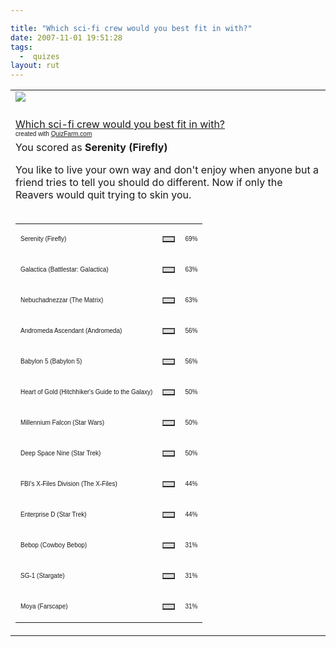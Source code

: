 ```yaml
---

title: "Which sci-fi crew would you best fit in with?"
date: 2007-11-01 19:51:28
tags:
  -  quizes
layout: rut
---
```


<table width="100%" border="0" cellpadding="0" cellspacing="0" class="tblBorderAll">
   <tr>
     <td><img src="http://quizfarm.com//images/1133592712Serenity.jpg" />
     </td>
   </tr>
   <tr><td><br /><a href="http://quizfarm.com/test.php?q_id=11856N">Which sci-fi crew would you best fit in with?</a><br /><font face='Arial' size='1'>created with <a href="http://quizfarm.com">QuizFarm.com</a></font></td></tr>
   <tr><td>You scored as <b>Serenity (Firefly)</b><p>You like to live your own way and don't enjoy when anyone but a friend tries to tell you should do different.  Now if only the Reavers would quit trying to skin you.<br /><br /></p>
         <table width='50%'><tr><td><p><font face='Arial' size='1'>Serenity (Firefly)</font></p></td><td>
         <table border='1' cellpadding='0' cellspacing='0' width='69' bgcolor='#dddddd'><tr><td></td></tr></table></td><td><font face='Arial' size='1'>69%</font></td></tr><tr><td><p><font face='Arial' size='1'>Galactica (Battlestar: Galactica)</font></p></td><td>
         <table border='1' cellpadding='0' cellspacing='0' width='63' bgcolor='#dddddd'><tr><td></td></tr></table></td><td><font face='Arial' size='1'>63%</font></td></tr><tr><td><p><font face='Arial' size='1'>Nebuchadnezzar (The Matrix)</font></p></td><td>
         <table border='1' cellpadding='0' cellspacing='0' width='63' bgcolor='#dddddd'><tr><td></td></tr></table></td><td><font face='Arial' size='1'>63%</font></td></tr><tr><td><p><font face='Arial' size='1'>Andromeda Ascendant (Andromeda)</font></p></td><td>
         <table border='1' cellpadding='0' cellspacing='0' width='56' bgcolor='#dddddd'><tr><td></td></tr></table></td><td><font face='Arial' size='1'>56%</font></td></tr><tr><td><p><font face='Arial' size='1'>Babylon 5 (Babylon 5)</font></p></td><td>
         <table border='1' cellpadding='0' cellspacing='0' width='56' bgcolor='#dddddd'><tr><td></td></tr></table></td><td><font face='Arial' size='1'>56%</font></td></tr><tr><td><p><font face='Arial' size='1'>Heart of Gold (Hitchhiker's Guide to the Galaxy)</font></p></td><td>
         <table border='1' cellpadding='0' cellspacing='0' width='50' bgcolor='#dddddd'><tr><td></td></tr></table></td><td><font face='Arial' size='1'>50%</font></td></tr><tr><td><p><font face='Arial' size='1'>Millennium Falcon (Star Wars)</font></p></td><td>
         <table border='1' cellpadding='0' cellspacing='0' width='50' bgcolor='#dddddd'><tr><td></td></tr></table></td><td><font face='Arial' size='1'>50%</font></td></tr><tr><td><p><font face='Arial' size='1'>Deep Space Nine (Star Trek)</font></p></td><td>
         <table border='1' cellpadding='0' cellspacing='0' width='50' bgcolor='#dddddd'><tr><td></td></tr></table></td><td><font face='Arial' size='1'>50%</font></td></tr><tr><td><p><font face='Arial' size='1'>FBI's X-Files Division (The X-Files)</font></p></td><td>
         <table border='1' cellpadding='0' cellspacing='0' width='44' bgcolor='#dddddd'><tr><td></td></tr></table></td><td><font face='Arial' size='1'>44%</font></td></tr><tr><td><p><font face='Arial' size='1'>Enterprise D (Star Trek)</font></p></td><td>
         <table border='1' cellpadding='0' cellspacing='0' width='44' bgcolor='#dddddd'><tr><td></td></tr></table></td><td><font face='Arial' size='1'>44%</font></td></tr><tr><td><p><font face='Arial' size='1'>Bebop (Cowboy Bebop)</font></p></td><td>
         <table border='1' cellpadding='0' cellspacing='0' width='31' bgcolor='#dddddd'><tr><td></td></tr></table></td><td><font face='Arial' size='1'>31%</font></td></tr><tr><td><p><font face='Arial' size='1'>SG-1 (Stargate)</font></p></td><td>
         <table border='1' cellpadding='0' cellspacing='0' width='31' bgcolor='#dddddd'><tr><td></td></tr></table></td><td><font face='Arial' size='1'>31%</font></td></tr><tr><td><p><font face='Arial' size='1'>Moya (Farscape)</font></p></td><td>
         <table border='1' cellpadding='0' cellspacing='0' width='31' bgcolor='#dddddd'><tr><td></td></tr></table></td><td><font face='Arial' size='1'>31%</font></td></tr></table>
   </td></tr>
</table>

